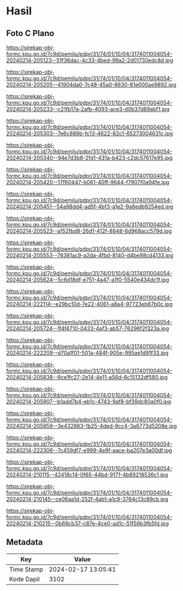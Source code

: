 # Hasil

## Foto C Plano

https://sirekap-obj-formc.kpu.go.id/7c9d/pemilu/pdpr/31/74/01/10/04/3174011004054-20240214-205123--51f36dac-4c33-4bed-99a2-2d01730edc8d.jpg

https://sirekap-obj-formc.kpu.go.id/7c9d/pemilu/pdpr/31/74/01/10/04/3174011004054-20240214-205205--41904da0-7c48-45a0-8630-81e000ae9892.jpg

https://sirekap-obj-formc.kpu.go.id/7c9d/pemilu/pdpr/31/74/01/10/04/3174011004054-20240214-205233--c21fb17a-2afb-4093-ace3-d0b37d89abf1.jpg

https://sirekap-obj-formc.kpu.go.id/7c9d/pemilu/pdpr/31/74/01/10/04/3174011004054-20240214-205303--7e6c889b-fc13-4622-82c1-65273004631c.jpg

https://sirekap-obj-formc.kpu.go.id/7c9d/pemilu/pdpr/31/74/01/10/04/3174011004054-20240214-205340--94e7d3b8-2fd1-431a-b423-c2dc57617e95.jpg

https://sirekap-obj-formc.kpu.go.id/7c9d/pemilu/pdpr/31/74/01/10/04/3174011004054-20240214-205420--17f60447-b061-40ff-9644-f7907f0a94fe.jpg

https://sirekap-obj-formc.kpu.go.id/7c9d/pemilu/pdpr/31/74/01/10/04/3174011004054-20240214-205451--54a98dd4-ad5f-4bf3-a1e2-9a8edb9254ed.jpg

https://sirekap-obj-formc.kpu.go.id/7c9d/pemilu/pdpr/31/74/01/10/04/3174011004054-20240214-205523--a152fbd8-26d1-412f-8848-6d968acc579d.jpg

https://sirekap-obj-formc.kpu.go.id/7c9d/pemilu/pdpr/31/74/01/10/04/3174011004054-20240214-205553--78381ac9-a2da-4fbd-8140-d4be98cd4133.jpg

https://sirekap-obj-formc.kpu.go.id/7c9d/pemilu/pdpr/31/74/01/10/04/3174011004054-20240214-205624--5c6d18df-e751-4a47-a1f0-5540e434dc1f.jpg

https://sirekap-obj-formc.kpu.go.id/7c9d/pemilu/pdpr/31/74/01/10/04/3174011004054-20240214-222114--e29bc10d-7e22-4061-a8a4-97723eb67b0c.jpg

https://sirekap-obj-formc.kpu.go.id/7c9d/pemilu/pdpr/31/74/01/10/04/3174011004054-20240214-205724--1f4f4710-0433-4af3-ab57-76296f2f323a.jpg

https://sirekap-obj-formc.kpu.go.id/7c9d/pemilu/pdpr/31/74/01/10/04/3174011004054-20240214-222209--d70a1f01-501a-484f-905e-995ae1d91f33.jpg

https://sirekap-obj-formc.kpu.go.id/7c9d/pemilu/pdpr/31/74/01/10/04/3174011004054-20240214-205838--8ce1fc27-2e14-4e11-a56d-6c15132df580.jpg

https://sirekap-obj-formc.kpu.go.id/7c9d/pemilu/pdpr/31/74/01/10/04/3174011004054-20240214-205907--b1add7b4-eb1c-4743-9af8-bf39dc80a0f0.jpg

https://sirekap-obj-formc.kpu.go.id/7c9d/pemilu/pdpr/31/74/01/10/04/3174011004054-20240214-205959--3e432983-1b25-4ded-9cc4-3a6773d5208e.jpg

https://sirekap-obj-formc.kpu.go.id/7c9d/pemilu/pdpr/31/74/01/10/04/3174011004054-20240214-222306--7c459df7-e999-4e9f-aace-ba207e3a00df.jpg

https://sirekap-obj-formc.kpu.go.id/7c9d/pemilu/pdpr/31/74/01/10/04/3174011004054-20240214-210115--42418c14-0f65-44bd-9171-4b89218536c1.jpg

https://sirekap-obj-formc.kpu.go.id/7c9d/pemilu/pdpr/31/74/01/10/04/3174011004054-20240214-210145--ce06aa1d-252f-4ab1-a1c9-3764c13c89cb.jpg

https://sirekap-obj-formc.kpu.go.id/7c9d/pemilu/pdpr/31/74/01/10/04/3174011004054-20240214-210215--0b69cb37-c87e-4ce0-ad1c-51f56b3fb5fd.jpg


## Metadata

| Key        | Value               |
| ---------- | ------------------- |
| Time Stamp | 2024-02-17 13:05:41 |
| Kode Dapil | 3102                |



